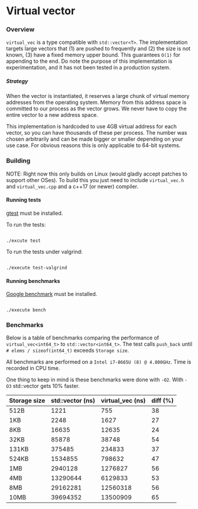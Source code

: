 # Virtual vector

### Overview

`virtual_vec` is a type compatible with `std::vector<T>`. The implementation targets large vectors that (1) are pushed to frequently and (2) the size is not known, (3) have a fixed memory upper bound. This guarantees `O(1)` for appending to the end. Do note the purpose of this implementation is experimentation, and it has not been tested in a production system.

##### Strategy

When the vector is instantiated, it reserves a large chunk of virtual memory addresses from the operating system. Memory from this address space is committed to our process as the vector grows. We never have to copy the entire vector to a new address space.

This implementation is hardcoded to use 4GB virtual address for each vector, so you can have thousands of these per process. The number was chosen arbitrarily and can be made bigger or smaller depending on your use case. For obvious reasons this is only applicable to 64-bit systems.

### Building

NOTE: Right now this only builds on Linux (would gladly accept patches to support other OSes). To build this you just need to include `virtual_vec.h` and `virtual_vec.cpp` and a c++17 (or newer) compiler.

#### Running tests

[gtest](https://google.github.io/googletest/) must be installed.

To run the tests:

```

./excute test

```

To run the tests under valgrind:

```

./execute test-valgrind

```

#### Running benchmarks

[Google benchmark](https://github.com/google/benchmark) must be installed.

```

./execute bench

```

### Benchmarks

Below is a table of benchmarks comparing the performance of `virtual_vec<int64_t>` to `std::vector<int64_t>`. The test calls `push_back` until `# elems / sizeof(int64_t)` exceeds `Storage size`.

All benchmarks are performed on a `Intel i7-8665U (8) @ 4.800GHz`. Time is recorded in CPU time.

One thing to keep in mind is these benchmarks were done with `-O2`. With `-O3` std::vector gets 10% faster.

| Storage size  | std::vector (ns)       | virtual_vec (ns)       | diff (%) |
| ------------- | ---------------------- | ---------------------- | -------- |
| 512B          | 1221                   | 755                    | 38       |
| 1KB           | 2248                   | 1627                   | 27       |
| 8KB           | 16635                  | 12635                  | 24       |
| 32KB          | 85878                  | 38748                  | 54       |
| 131KB         | 375485                 | 234833                 | 37       |
| 524KB         | 1534855                | 798632                 | 47       |
| 1MB           | 2940128                | 1276827                | 56       |
| 4MB           | 13290644               | 6129833                | 53       |
| 8MB           | 29162281               | 12560318               | 56       |
| 10MB          | 39694352               | 13500909               | 65       |